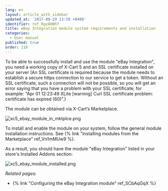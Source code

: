 ```yaml
---
lang: en
layout: article_with_sidebar
updated_at: '2017-09-29 13:50 +0400'
identifier: ref_RgzAH0hf
title: eBay Integration module system requirements and installation
categories:
  - User manual
published: true
order: 110
---
```


To be able to successfully install and use the module "eBay Integration", you need a working copy of X-Cart 5 and an SSL certificate installed on your server (An SSL certificate is required because the module needs to establish a secure https connection to our service to get a token. Without an SSL certificate, such a connection will not be possible, so you will get an error saying that you have a problem with your SSL certificate; for example: "Apr 01 12:23:49 XLite [warning] Curl SSL certificate problem: certificate has expired (60)".)

The module can be obtained via X-Cart’s Marketplace.

![xc5_ebay_module_in_mktplce.png]({{site.baseurl}}/attachments/ref_RgzAH0hf/xc5_ebay_module_in_mktplce.png)

To install and enable the module on your system, follow the general module installation instructions. See {% link "Installing modules from the Marketplace" ref_Vn1mMUw9 %}.

As a result, you should have the module "eBay Integration" listed in your store's Installed Addons section:

![xc5_ebay_module_installed.png]({{site.baseurl}}/attachments/ref_RgzAH0hf/xc5_ebay_module_installed.png)


_Related pages:_

*   {% link "Configuring the eBay Integration module" ref_SCbAqGqX %}

